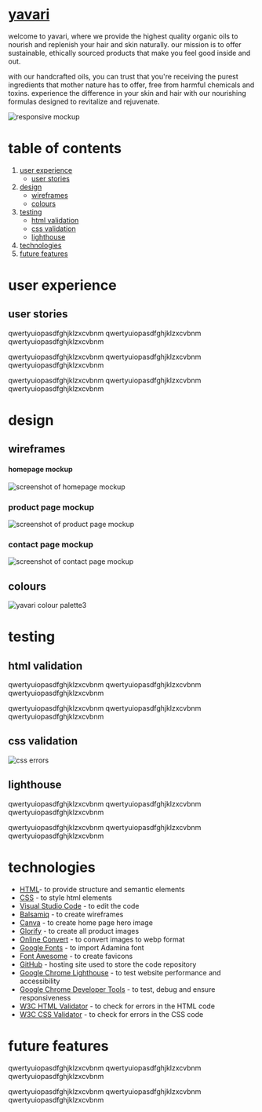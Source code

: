 # [yavari](...)

welcome to yavari, where we provide the highest quality organic oils to nourish and replenish your hair and skin naturally. our mission is to offer sustainable, ethically sourced products that make you feel good inside and out. 

with our handcrafted oils, you can trust that you're receiving the purest ingredients that mother nature has to offer, free from harmful chemicals and toxins. experience the difference in your skin and hair with our nourishing formulas designed to revitalize and rejuvenate.

![responsive mockup](https://github.com/elfitron/yavari/assets/161019521/75541325-4d72-4155-817c-de1c2c8b7caa)


# table of contents

1. [user experience](https://github.com/elfitron/yavari/blob/main/README.md#user-experience)
   - [user stories](https://github.com/elfitron/yavari/blob/main/README.md#user-stories)
2. [design](https://github.com/elfitron/yavari/blob/main/README.md#design)
   - [wireframes](https://github.com/elfitron/yavari/blob/main/README.md#wireframes)
   - [colours](https://github.com/elfitron/yavari/blob/main/README.md#colours)
4. [testing](https://github.com/elfitron/yavari/blob/main/README.md#testing)
   - [html validation](https://github.com/elfitron/yavari/blob/main/README.md#html-validation)
   - [css validation](https://github.com/elfitron/yavari/blob/main/README.md#css-validation)
   - [lighthouse](https://github.com/elfitron/yavari/blob/main/README.md#lighthouse)
5. [technologies](https://github.com/elfitron/yavari/blob/main/README.md#technologies)
6. [future features](https://github.com/elfitron/yavari/blob/main/README.md#future-features)

# user experience
## user stories
qwertyuiopasdfghjklzxcvbnm
qwertyuiopasdfghjklzxcvbnm
qwertyuiopasdfghjklzxcvbnm

qwertyuiopasdfghjklzxcvbnm
qwertyuiopasdfghjklzxcvbnm
qwertyuiopasdfghjklzxcvbnm

qwertyuiopasdfghjklzxcvbnm
qwertyuiopasdfghjklzxcvbnm
qwertyuiopasdfghjklzxcvbnm

# design

## wireframes
#### homepage mockup
![screenshot of homepage mockup](https://share.balsamiq.com/c/rYU2L8x4rinogHKddZDbD3.png)

### product page mockup
![screenshot of product page mockup](https://share.balsamiq.com/c/xyQxzN73zdAbYgvv4QXK9P.png)

### contact page mockup
![screenshot of contact page mockup](https://share.balsamiq.com/c/2GWew3yDnByuk6JdNigTmT.png)

## colours
![yavari colour palette3](https://github.com/elfitron/yavari/assets/161019521/63108bfd-a688-44b6-8e42-a5bdb291cf2b)

# testing

## html validation
qwertyuiopasdfghjklzxcvbnm
qwertyuiopasdfghjklzxcvbnm
qwertyuiopasdfghjklzxcvbnm

qwertyuiopasdfghjklzxcvbnm
qwertyuiopasdfghjklzxcvbnm
qwertyuiopasdfghjklzxcvbnm

## css validation
![css errors](https://github.com/elfitron/yavari/assets/161019521/8fccc25a-9835-494b-8059-c4b5c450aa71)


## lighthouse
qwertyuiopasdfghjklzxcvbnm
qwertyuiopasdfghjklzxcvbnm
qwertyuiopasdfghjklzxcvbnm

qwertyuiopasdfghjklzxcvbnm
qwertyuiopasdfghjklzxcvbnm
qwertyuiopasdfghjklzxcvbnm

# technologies

- [HTML](https://web.dev/learn/html/overview/)- to provide structure and semantic elements 
- [CSS](https://developer.mozilla.org/en-US/docs/Web/CSS) - to style html elements 
- [Visual Studio Code](https://code.visualstudio.com/) - to edit the code
- [Balsamiq](https://balsamiq.com/) - to create wireframes
- [Canva](https://www.canva.com/) - to create home page hero image
- [Glorify](https://glorify.com/) - to create all product images
- [Online Convert](https://image.online-convert.com/convert-to-webp) - to convert images to webp format
- [Google Fonts](https://fonts.google.com/) - to import Adamina font
- [Font Awesome](https://fontawesome.com/) - to create favicons
- [GitHub](https://github.com/) - hosting site used to store the code repository
- [Google Chrome Lighthouse](https://developer.chrome.com/docs/lighthouse/overview/) - to test website performance and accessibility
- [Google Chrome Developer Tools](https://developer.chrome.com/docs/devtools/overview/) - to test, debug and ensure responsiveness
- [W3C HTML Validator](https://validator.w3.org/nu/) - to check for errors in the HTML code
- [W3C CSS Validator](https://jigsaw.w3.org/css-validator/) - to check for errors in the CSS code

# future features
qwertyuiopasdfghjklzxcvbnm
qwertyuiopasdfghjklzxcvbnm
qwertyuiopasdfghjklzxcvbnm

qwertyuiopasdfghjklzxcvbnm
qwertyuiopasdfghjklzxcvbnm
qwertyuiopasdfghjklzxcvbnm





